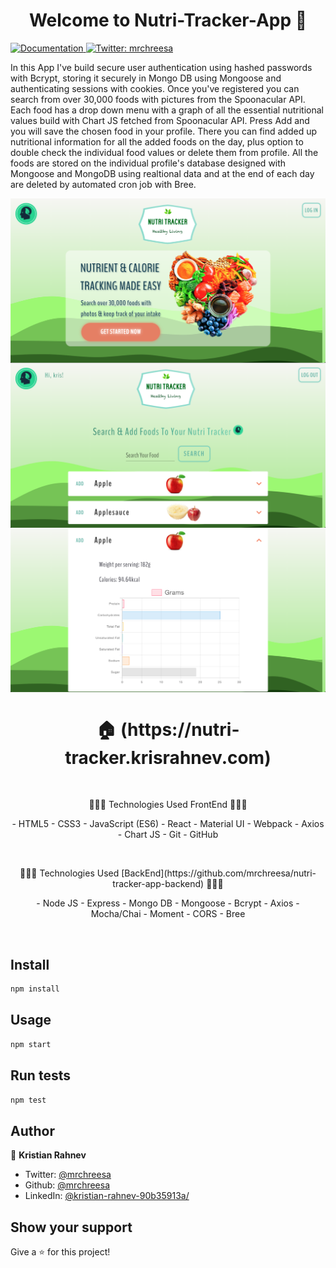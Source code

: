<h1 align="center">Welcome to Nutri-Tracker-App 👋</h1>
<p>
  <a href="https://github.com/mrchreesa/nutri-tracker-app-frontend" target="_blank">
    <img alt="Documentation" src="https://img.shields.io/badge/documentation-yes-brightgreen.svg" />
  </a>
  <a href="https://twitter.com/mrchreesa" target="_blank">
    <img alt="Twitter: mrchreesa" src="https://img.shields.io/twitter/follow/mrchreesa.svg?style=social" />
  </a>
</p>

In this App I've build secure user authentication using hashed passwords with Bcrypt, storing it securely in Mongo DB using Mongoose and authenticating sessions with cookies. Once you've registered you can search from over 30,000 foods with pictures from the Spoonacular API. Each food has a drop down menu with a graph of all the essential nutritional values build with Chart JS fetched from Spoonacular API. Press Add and you will save the chosen food in your profile. There you can find added up nutritional information for all the added foods on the day, plus option to double check the individual food values or delete them from profile. All the foods are stored on the individual profile's database designed with Mongoose and MongoDB using realtional data and at the end of each day are deleted by automated cron job with Bree.

<img align="center" src="./preview 1.png" alt="preview" />
<img align="center" src="./preview 2.png" alt="preview" />
<img align="center" src="./preview 3.png" alt="preview" />

<h1 align="center"> 🏠 (https://nutri-tracker.krisrahnev.com) </h1>
</br>
<p align="center">
 🔶🔶🔶 Technologies Used FrontEnd 🔶🔶🔶
 </p>
<p align="center">
- HTML5
- CSS3
- JavaScript (ES6)
- React
- Material UI
- Webpack
- Axios
- Chart JS
- Git
- GitHub
</p>
</br>
<p align="center">
🔷🔷🔷 Technologies Used [BackEnd](https://github.com/mrchreesa/nutri-tracker-app-backend) 🔷🔷🔷
</p>
<p align="center">
- Node JS
- Express
- Mongo DB
- Mongoose
- Bcrypt
- Axios
- Mocha/Chai
- Moment
- CORS
- Bree
</p>

</br>

## Install

```sh
npm install
```

## Usage

```sh
npm start
```

## Run tests

```sh
npm test
```

## Author

👤 **Kristian Rahnev**

- Twitter: [@mrchreesa](https://twitter.com/mrchreesa)
- Github: [@mrchreesa](https://github.com/mrchreesa)
- LinkedIn: [@kristian-rahnev-90b35913a/](https://linkedin.com/in/kristian-rahnev-90b35913a/)

## Show your support

Give a ⭐️ for this project!

